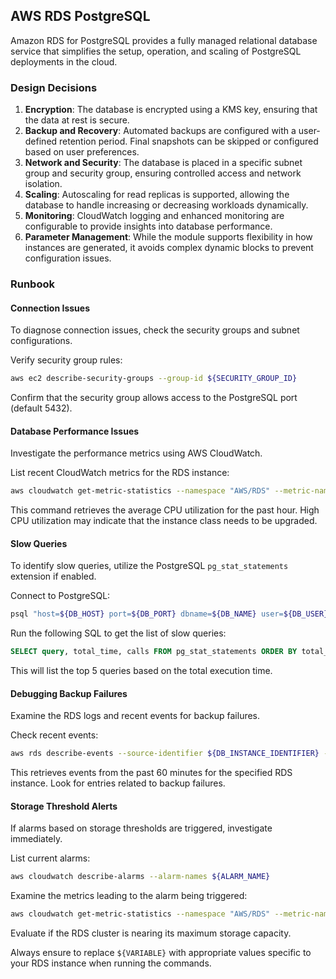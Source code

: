 ## AWS RDS PostgreSQL

Amazon RDS for PostgreSQL provides a fully managed relational database service that simplifies the setup, operation, and scaling of PostgreSQL deployments in the cloud.

### Design Decisions

1. **Encryption**: The database is encrypted using a KMS key, ensuring that the data at rest is secure.
2. **Backup and Recovery**: Automated backups are configured with a user-defined retention period. Final snapshots can be skipped or configured based on user preferences.
3. **Network and Security**: The database is placed in a specific subnet group and security group, ensuring controlled access and network isolation.
4. **Scaling**: Autoscaling for read replicas is supported, allowing the database to handle increasing or decreasing workloads dynamically.
5. **Monitoring**: CloudWatch logging and enhanced monitoring are configurable to provide insights into database performance.
6. **Parameter Management**: While the module supports flexibility in how instances are generated, it avoids complex dynamic blocks to prevent configuration issues.

### Runbook

#### Connection Issues

To diagnose connection issues, check the security groups and subnet configurations.

Verify security group rules:

```sh
aws ec2 describe-security-groups --group-id ${SECURITY_GROUP_ID}
```

Confirm that the security group allows access to the PostgreSQL port (default 5432).

#### Database Performance Issues

Investigate the performance metrics using AWS CloudWatch.

List recent CloudWatch metrics for the RDS instance:

```sh
aws cloudwatch get-metric-statistics --namespace "AWS/RDS" --metric-name "CPUUtilization" --start-time $(date -u -d '1 hour ago' +%FT%TZ) --end-time $(date -u +%FT%TZ) --period 300 --statistics "Average" --dimensions Name=DBInstanceIdentifier,Value=${DB_INSTANCE_IDENTIFIER}
```

This command retrieves the average CPU utilization for the past hour. High CPU utilization may indicate that the instance class needs to be upgraded.

#### Slow Queries

To identify slow queries, utilize the PostgreSQL `pg_stat_statements` extension if enabled.

Connect to PostgreSQL:

```sh
psql "host=${DB_HOST} port=${DB_PORT} dbname=${DB_NAME} user=${DB_USER} password=${DB_PASSWORD}"
```

Run the following SQL to get the list of slow queries:

```sql
SELECT query, total_time, calls FROM pg_stat_statements ORDER BY total_time DESC LIMIT 5;
```

This will list the top 5 queries based on the total execution time.

#### Debugging Backup Failures

Examine the RDS logs and recent events for backup failures.

Check recent events:

```sh
aws rds describe-events --source-identifier ${DB_INSTANCE_IDENTIFIER} --source-type db-instance --duration 60
```

This retrieves events from the past 60 minutes for the specified RDS instance. Look for entries related to backup failures.

#### Storage Threshold Alerts

If alarms based on storage thresholds are triggered, investigate immediately.

List current alarms:

```sh
aws cloudwatch describe-alarms --alarm-names ${ALARM_NAME}
```

Examine the metrics leading to the alarm being triggered:

```sh
aws cloudwatch get-metric-statistics --namespace "AWS/RDS" --metric-name "VolumeBytesUsed" --start-time $(date -u -d '1 day ago' +%FT%TZ) --end-time $(date -u +%FT%TZ) --period 3600 --statistics "Maximum" --dimensions Name=DBClusterIdentifier,Value=${DB_CLUSTER_IDENTIFIER}
```

Evaluate if the RDS cluster is nearing its maximum storage capacity.

Always ensure to replace `${VARIABLE}` with appropriate values specific to your RDS instance when running the commands.

